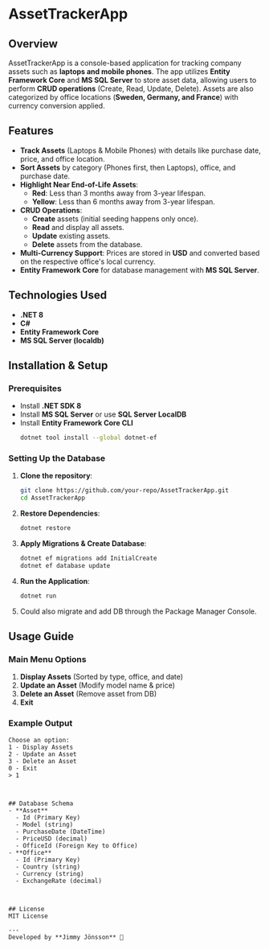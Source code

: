 # AssetTrackerApp

## Overview
AssetTrackerApp is a console-based application for tracking company assets such as **laptops and mobile phones**. The app utilizes **Entity Framework Core** and **MS SQL Server** to store asset data, allowing users to perform **CRUD operations** (Create, Read, Update, Delete). Assets are also categorized by office locations (**Sweden, Germany, and France**) with currency conversion applied.

## Features
- **Track Assets** (Laptops & Mobile Phones) with details like purchase date, price, and office location.
- **Sort Assets** by category (Phones first, then Laptops), office, and purchase date.
- **Highlight Near End-of-Life Assets**:
  - **Red**: Less than 3 months away from 3-year lifespan.
  - **Yellow**: Less than 6 months away from 3-year lifespan.
- **CRUD Operations**:
  - **Create** assets (initial seeding happens only once).
  - **Read** and display all assets.
  - **Update** existing assets.
  - **Delete** assets from the database.
- **Multi-Currency Support**: Prices are stored in **USD** and converted based on the respective office's local currency.
- **Entity Framework Core** for database management with **MS SQL Server**.

## Technologies Used
- **.NET 8**
- **C#**
- **Entity Framework Core**
- **MS SQL Server (localdb)**

## Installation & Setup
### Prerequisites
- Install **.NET SDK 8**
- Install **MS SQL Server** or use **SQL Server LocalDB**
- Install **Entity Framework Core CLI**
  ```sh
  dotnet tool install --global dotnet-ef
  ```

### Setting Up the Database
1. **Clone the repository**:
   ```sh
   git clone https://github.com/your-repo/AssetTrackerApp.git
   cd AssetTrackerApp
   ```

2. **Restore Dependencies**:
   ```sh
   dotnet restore
   ```

3. **Apply Migrations & Create Database**:
   ```sh
   dotnet ef migrations add InitialCreate
   dotnet ef database update
   ```

4. **Run the Application**:
   ```sh
   dotnet run
   ```
5. Could also migrate and add DB through the Package Manager Console.
   
## Usage Guide
### Main Menu Options
1. **Display Assets** (Sorted by type, office, and date)
2. **Update an Asset** (Modify model name & price)
3. **Delete an Asset** (Remove asset from DB)
4. **Exit**

### Example Output
```
Choose an option:
1 - Display Assets
2 - Update an Asset
3 - Delete an Asset
0 - Exit
> 1



## Database Schema
- **Asset**
  - Id (Primary Key)
  - Model (string)
  - PurchaseDate (DateTime)
  - PriceUSD (decimal)
  - OfficeId (Foreign Key to Office)
- **Office**
  - Id (Primary Key)
  - Country (string)
  - Currency (string)
  - ExchangeRate (decimal)



## License
MIT License

---
Developed by **Jimmy Jönsson** 🚀

